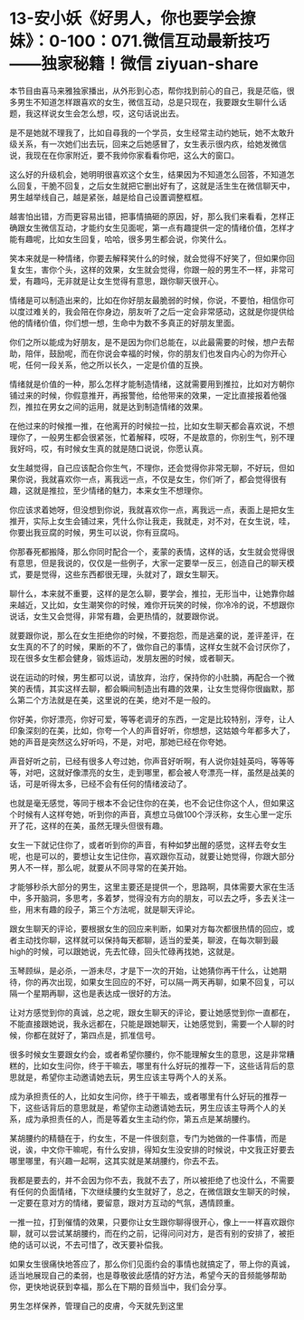 # 13-安小妖《好男人，你也要学会撩妹》：0-100：071.微信互动最新技巧——独家秘籍！微信 ziyuan-share

本节目由喜马来雅独家播出，从外形到心态，帮你找到前心的自己，我是茫临，很多男生不知道怎样跟喜欢的女生，微信互动，总是只现在，我要跟女生聊什么话题，我这样说女生会怎么想，哎，这句话说出去。

是不是她就不理我了，比如自尋我的一个学员，女生经常主动约她玩，她不太敢升级关系，有一次她们出去玩，回来之后她感冒了，女生表示很内疚，给她发微信说，我现在在你家附近，要不我帅你家看看你吧，这么大的窗口。

这么好的升级机会，她明明很喜欢这个女生，结果因为不知道怎么回答，不知道怎么回复，干脆不回复，之后女生就把它删出好有了，这就是活生生在微信聊天中，男生越举线自己，越是紧张，越是给自己设置调整框框。

越害怕出错，方而更容易出错，把事情搞砸的原因，好，那么我们来看看，怎样正确跟女生微信互动，才能约女生见面呢，第一点有趣提供一定的情绪价值，怎样才能有趣呢，比如女生回复，哈哈，很多男生都会说，你笑什么。

笑本来就是一种情绪，你要去解释笑什么的时候，就会觉得不好笑了，但如果你回复女生，害你个头，这样的效果，女生就会觉得，你跟一般的男生不一样，非常可爱，有趣吗，无非就是让女生觉得有意思，跟你聊天很开心。

情绪是可以制造出来的，比如在你好朋友最脆弱的时候，你说，不要怕，相信你可以度过难关的，我会陪在你身边，朋友听了之后一定会非常感动，这就是你提供给他的情绪价值，你们想一想，生命中为数不多真正的好朋友里面。

你们之所以能成为好朋友，是不是因为你们总能在，以此最需要的时候，想户去帮助，陪伴，鼓励呢，而在你说会幸福的时候，你的朋友们也发自内心的为你开心呢，任何一段关系，他之所以长久，一定是价值的互换。

情绪就是价值的一种，那么怎样才能制造情绪，这就需要用到推拉，比如对方朝你铺过来的时候，你假意推开，再报警他，给他带来的效果，一定比直接报着他强烈，推拉在男女之间的运用，就是达到制造情绪的效果。

在他过来的时候推一推，在他离开的时候拉一拉，比如女生聊天都会喜欢说，不想理你了，一般男生都会很紧张，忙着解释，哎呀，不是故意的，你别生气，别不理我好吗，哎，有时候女生真的就是随口说说，你愿认真。

女生越觉得，自己应该配合你生气，不理你，还会觉得你非常无聊，不好玩，但如果你说，我就喜欢你一点，离我远一点，不仅是女生，你们听了，都会觉得很有趣，这就是推拉，至少情绪的魅力，本来女生不想理你。

你应该求着她呀，但没想到你说，我就喜欢你一点，离我远一点，表面上是把女生推开，实际上女生会铺过来，凭什么你让我走，我就走，对不对，在女生说，哇，你要出我豆腐的时候，男生可以说，你有豆腐吗。

你那春死都搬降，那么你同时配合一个，麦蒙的表情，这样的话，女生就会觉得很有意思，但是我说的，仅仅是一些例子，大家一定要举一反三，创造自己的聊天模式，要是觉得，这些东西都很无理，头就对了，跟女生聊天。

聊什么，本来就不重要，这样的是怎么聊，要学会，推拉，无形当中，让她靠你越来越近，又比如，女生潮笑你的时候，难你开玩笑的时候，你冷冷的说，不想跟你说话，女生又会觉得，非常有趣，会更热情的，就要跟你说。

就要跟你说，那么在女生拒绝你的时候，不要抱怨，而是逃棄的说，差评差评，在女生真的不了的时候，果断的不了，做你自己的事情，这样女生就不会讨厌你了，现在很多女生都会健身，锻炼运动，发朋友圈的时候，或者聊天。

说在运动的时候，男生都可以说，请放弃，治疗，保持你的小肚腩，再配合一个微笑的表情，其实这样去聊，都会瞬间制造出有趣的效果，让女生觉得你很幽默，那么第二个方法就是在美，这里说的在美，绝对不是一般的。

你好美，你好漂亮，你好可爱，等等老调牙的东西，一定是比较特别，浮夸，让人印象深刻的在美，比如，你夸一个人的声音好听，你想想，这姑娘今年都多大了，她的声音是突然这么好听吗，不是，对吧，那她已经在你夸她。

声音好听之前，已经有很多人夸过她，你声音好听啊，有人说你娃娃英吗，等等等等，对吧，这就好像漂亮的女生，走到哪里，都会被人夸漂亮一样，虽然是战美的话，可是听得太多，已经不会有任何的情绪波动了。

也就是毫无感觉，等同于根本不会记住你的在美，也不会记住你这个人，但如果这个时候有人这样夸她，听到你的声音，真想立马做100个浮沃称，女生心里一定乐开了花，这样的在美，虽然无理头但很有趣。

女生一下就记住你了，或者听到你的声音，有种如梦出醒的感觉，这样去夸女生呢，也是可以的，要想让女生记住你，喜欢跟你互动，就要让她觉得，你跟大部分男人不一样，那么呢，就要从不同寻常的在美开始。

才能够秒杀大部分的男生，这里主要还是提供一个，思路啊，具体需要大家在生活中，多开脑洞，多思考，多着梦，觉得没有方向的朋友，可以去之呼，多去关注一些，用末有趣的段子，第三个方法呢，就是聊天评论。

跟女生聊天的评论，要根据女生的回应来判断，如果对方每次都很热情的回应，或者主动找你聊，这样就可以保持每天都聊，适当的爱美，聊波，在每次聊到最high的时候，可以跟她说，先去忙碌，回头忙碌再找她，这就是。

玉琴顾纵，是必杀，一游未尽，才是下一次的开始，让她猜你再干什么，让她期待，你的再次出现，如果女生回应的不好，可以隔一两天再聊，如果不回复，可以隔一个星期再聊，这也是表达成一很好的方法。

让对方感觉到你的真诚，总之呢，跟女生聊天的评论，要让她感觉到你一直都在，不能直接跟她说，我永远都在，只能是跟她聊天，让她感觉到，需要一个人聊的时候，你都在就好了，第四点是，抓准信号。

很多时候女生要跟女约会，或者希望你腰约，你不能理解女生的意思，这是非常糟糕的，比如女生问你，终于干嘛去，哪里有什么好玩的推荐一下，这些话背后的意思就是，希望你主动邀请她去玩，男生应该主导两个人的关系。

成为承担责任的人，比如女生问你，终于干嘛去，或者哪里有什么好玩的推荐一下，这些话背后的意思就是，希望你主动邀请她去玩，男生应该主导两个人的关系，成为承担责任的人，而是等着女生主动约你，第五点是某胡腰约。

某胡腰约的精髓在于，约女生，不是一件很刻意，专门为她做的一件事情，而是说，诶，中文你干嘛呢，有什么安排，得知女生没安排的时候说，中文我正好要去哪里哪里，有兴趣一起啊，这其实就是某胡腰约，你去不去。

我都是要去的，并不会因为你不去，我就不去了，所以被拒绝了也没什么，不需要有任何的负面情绪，下次继续腰约女生就好了，总之，在微信跟女生聊天的时候，一定要在意对方的情绪，要留意，跟对方互动的气氛，遇情顾重。

一推一拉，打到催情的效果，只要你让女生跟你聊得很开心，像上一一样喜欢跟你聊，就可以尝试某胡腰约，而在约之前，记得问问对方，是否有别的安排了，被拒绝的话可以说，不去可惜了，改天要补偿我。

如果女生很痛快地答应了，那么你们见面约会的事情也就搞定了，带上你的真诚，适当地展现自己的柔弱，也是尊敬彼此感情的好方法，希望今天的音频能够帮助你，更快地说获到幸福，那么在下期的音频当中，我们会分享。

男生怎样保养，管理自己的皮膚，今天就先到这里